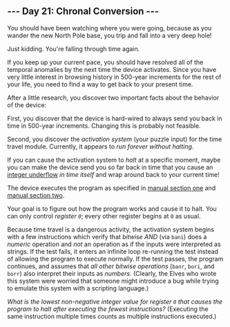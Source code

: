 ## --- Day 21: Chronal Conversion ---

You should have been watching where you were going, because as you wander the new North Pole base, you trip and fall into a very deep hole!


Just kidding. You're falling through time again.


If you keep up your current pace, you should have resolved all of the temporal anomalies by the next time the device activates. Since you have very little interest in browsing history in 500-year increments for the rest of your life, you need to find a way to get back to your present time.


After a little research, you discover two important facts about the behavior of the device:


First, you discover that the device is hard-wired to always send you back in time in 500-year increments. Changing this is probably not feasible.


Second, you discover the *activation system* (your puzzle input) for the time travel module. Currently, it appears to *run forever without halting*.


If you can cause the activation system to *halt* at a specific moment, maybe you can make the device send you so far back in time that you cause an [integer underflow](https://cwe.mitre.org/data/definitions/191.html) *in time itself* and wrap around back to your current time!


The device executes the program as specified in [manual section one](16) and [manual section two](19).


Your goal is to figure out how the program works and cause it to halt. You can only control *register `0`*; every other register begins at `0` as usual.


Because time travel is a dangerous activity, the activation system begins with a few instructions which verify that *bitwise AND* (via `bani`) does a *numeric* operation and *not* an operation as if the inputs were interpreted as strings. If the test fails, it enters an infinite loop re-running the test instead of allowing the program to execute normally. If the test passes, the program continues, and assumes that *all other bitwise operations* (`banr`, `bori`, and `borr`) also interpret their inputs as *numbers*. (Clearly, the Elves who wrote this system were worried that someone might introduce a bug while trying to emulate this system with a scripting language.)


*What is the lowest non-negative integer value for register `0` that causes the program to halt after executing the fewest instructions?* (Executing the same instruction multiple times counts as multiple instructions executed.)


